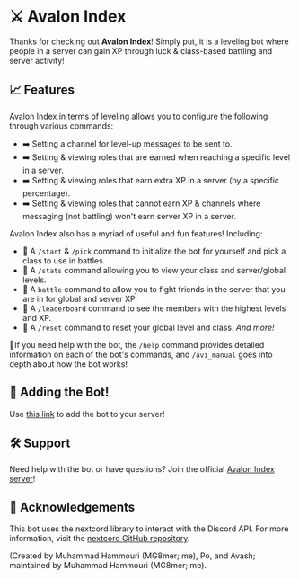 # ⚔️ Avalon Index 

Thanks for checking out **__Avalon Index__**! Simply put, it is a leveling bot where people in a server can gain XP through luck & class-based battling and server activity!

## 📈 Features

Avalon Index in terms of leveling allows you to configure the following through various commands:

- ➡️ Setting a channel for level-up messages to be sent to.
- ➡️ Setting & viewing roles that are earned when reaching a specific level in a server.
- ➡️ Setting & viewing roles that earn extra XP in a server (by a specific percentage).
- ➡️ Setting & viewing roles that cannot earn XP & channels where messaging (not battling) won't earn server XP in a server.


Avalon Index also has a myriad of useful and fun features! Including:

- 🎯 A `/start` & `/pick` command to initialize the bot for yourself and pick a class to use in battles.
- 🎯 A `/stats` command allowing you to view your class and server/global levels.
- 🎯 A `battle` command to allow you to fight friends in the server that you are in for global and server XP.
- 🎯 A `/leaderboard` command to see the members with the highest levels and XP.
- 🎯 A `/reset` command to reset your global level and class.
*And more!*

🌟If you need help with the bot, the `/help` command provides detailed information on each of the bot's commands, and `/avi_manual` goes into depth about how the bot works!

## 🤖 Adding the Bot!

Use [this link](https://discord.com/oauth2/authorize?client_id=1173134757614325891) to add the bot to your server!

## 🛠️ Support

Need help with the bot or have questions? Join the official [Avalon Index server](https://discord.gg/y9Cq95W9pa)!

## 🙏 Acknowledgements

This bot uses the nextcord library to interact with the Discord API. For more information, visit the [nextcord GitHub repository](https://github.com/nextcord/nextcord).

(Created by Muhammad Hammouri (MG8mer; me), Po, and Avash; maintained by Muhammad Hammouri (MG8mer; me).
